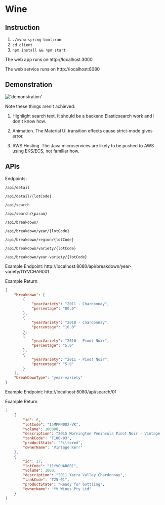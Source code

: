 # Wine

## Instruction

1. `./mvnw spring-boot:run`
2. `cd client`
3. `npm install && npm start`

The web app runs on http://localhost:3000

The web service runs on http://localhost:8080

## Demonstration

!['demonstration'](https://media.giphy.com/media/fgNE8YXPToG6Hs1e4j/giphy.gif)

Note these things aren't achieved: 

1) Highlight search text. It should be a backend Elasticsearch work and I don't know how. 

2) Animation. The Material UI transition effects cause strict-mode gives error.

3) AWS Hosting. The Java microservices are likely to be pushed to AWS using EKS/ECS, not familiar how.

## APIs

Endpoints:

`/api/detail`

`/api/detail/{lotCode}`

`/api/search`

`/api/search/{param}`

`/api/breakdown/` 

`/api/breakdown/year/{lotCode}`

`/api/breakdown/region/{lotCode}`

`/api/breakdown/variety/{lotCode}`

`/api/breakdown/year-variety/{lotCode}`

Example Endpoint: http://localhost:8080/api/breakdown/year-variety/11YVCHAR001

Example Return:

```json
{
    "breakdown": [
        {
            "yearVariety": "2011 - Chardonnay",
            "percentage": "80.0"
        },
        {
            "yearVariety": "2010 - Chardonnay",
            "percentage": "10.0"
        },
        {
            "yearVariety": "2010 - Pinot Noir",
            "percentage": "5.0"
        },
        {
            "yearVariety": "2011 - Pinot Noir",
            "percentage": "5.0"
        }
    ],
    "breakDownType": "year-variety"
}
```

Example Endpoint: http://localhost:8080/api/search/01

Example Return:
```json
[
    {
        "id": 6,
        "lotCode": "15MPPN002-VK",
        "volume": 100000,
        "description": "2015 Mornington Peninsula Pinot Noir - Vintage Kerr special batch",
        "tankCode": "T100-03",
        "productState": "Filtered",
        "ownerName": "Vintage Kerr"
    },
    {
        "id": 17,
        "lotCode": "11YVCHAR001",
        "volume": 1000,
        "description": "2011 Yarra Valley Chardonnay",
        "tankCode": "T25-01",
        "productState": "Ready for bottling",
        "ownerName": "YV Wines Pty Ltd"
    }
]
```
